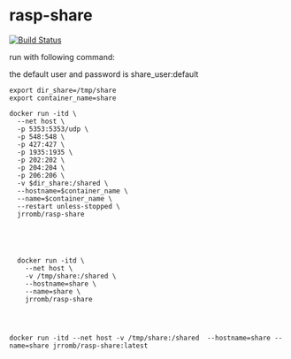 # rasp-share

[![Build Status](https://travis-ci.org/jrrombaldo/rasp-share.svg?branch=master)](https://travis-ci.org/jrrombaldo/rasp-share)


run with following command:



the default user and password is share_user:default
```
export dir_share=/tmp/share
export container_name=share

docker run -itd \
  --net host \
  -p 5353:5353/udp \
  -p 548:548 \
  -p 427:427 \
  -p 1935:1935 \
  -p 202:202 \
  -p 204:204 \
  -p 206:206 \
  -v $dir_share:/shared \
  --hostname=$container_name \
  --name=$container_name \
  --restart unless-stopped \
  jrromb/rasp-share
  
  
  

  
  docker run -itd \
    --net host \
    -v /tmp/share:/shared \
    --hostname=share \
    --name=share \
    jrromb/rasp-share
    
    
    
    
docker run -itd --net host -v /tmp/share:/shared  --hostname=share --name=share jrromb/rasp-share:latest

```